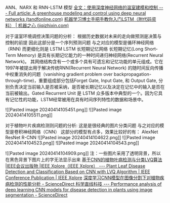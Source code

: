 ANN、NARX 和 RNN-LSTM 模型
[全文：使用深度神经网络的温室建模和控制 --- Full article: A greenhouse modeling and control using deep neural networks (tandfonline.com)](https://www.tandfonline.com/doi/full/10.1080/08839514.2021.1995232)
[机器学习博士手把手教你入门LSTM（附代码资料） | 机器之心 (jiqizhixin.com)](https://www.jiqizhixin.com/articles/2018-12-06-9?fbclid=IwAR1VJi9hPdnludk4b8PGpG0BemDvFMNSaf-JZBqwqTmnAVTRBGSZRKYvIG0)

对于温室环境调控决策问题的分析：
根据历史数据对未来的走向做预测是决策与控制的前提
因此这部分是一个序列预测问题
与之对应的模型是循环神经网络（RNN)
而更细化则是 LSTM
LSTM 长短期记忆网络
	长短期记忆(Long Short-Term Memory) 是具有长期记忆能力的一种时间递归神经网络(Recurrent Neural Network)。 其网络结构含有一个或多个具有可遗忘和记忆功能的单元组成。它在1997年被提出用于解决传统RNN(Recurrent Neural Network) 的随时间反向传播中权重消失的问题（vanishing gradient problem over backpropagation-through-time)，重要组成部分包括Forget Gate, Input Gate, 和 Output Gate, 分别负责决定当前输入是否被采纳，是否被长期记忆以及决定在记忆中的输入是否在当前被输出。Gated Recurrent Unit 是 LSTM 众多版本中典型的一个。因为它具有记忆性的功能，LSTM经常被用在具有时间序列特性的数据和场景中。



![[Pasted image 20240414105451.png]]
![[Pasted image 20240414105511.png]]

对于植物叶片疾病检测则问题的分析:
这是是很经典的图片分类问题
与之对应的模型是卷积神经网络（CNN）
这部分的模型有点多，效果比较好的有：
AlexNet
ResNet
R-CNN
![[Pasted image 20240414104622.png]]
![[Pasted image 20240414104523.png]]
![[Pasted image 20240414104543.png]]

![[Pasted image 20240414104909.png]]
注：一些图片采用了透明背景，所以在黑色背景下图片上的字无法显示出来
[基于CNN的植物叶病检测与分类LVQ算法 |IEEE会议出版物 |IEEE Xplore（IEEE Xplore） --- Plant Leaf Disease Detection and Classification Based on CNN with LVQ Algorithm | IEEE Conference Publication | IEEE Xplore](https://ieeexplore.ieee.org/abstract/document/8566635)
[深度学习CNN模型在图像分割下对植物疾病检测的性能分析 - ScienceDirect 科学直线科技 --- Performance analysis of deep learning CNN models for disease detection in plants using image segmentation - ScienceDirect](https://www.sciencedirect.com/science/article/pii/S2214317319301957)
